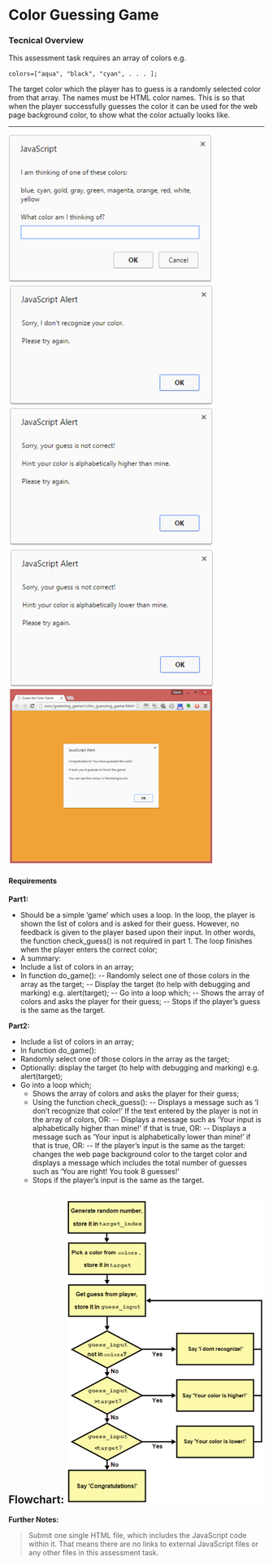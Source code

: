 # Color Guessing Game

### Tecnical Overview
This assessment task requires an array of colors e.g. 

    colors=["aqua", "black", "cyan", . . . ];

The target color which the player has to guess is a randomly selected color from that array.
The names must be HTML color names. This is so that when the player successfully guesses the color it can be used for the web page background color, to show what the color actually looks like.

------

![Picture1](https://github.com/dmsuzuki/ColorGuessingGame/blob/master/picture1.png)
![Picture2](https://github.com/dmsuzuki/ColorGuessingGame/blob/master/picture2.png)	
![Picture3](https://github.com/dmsuzuki/ColorGuessingGame/blob/master/picture3.png)
![Picture4](https://github.com/dmsuzuki/ColorGuessingGame/blob/master/picture4.png)
![Picture5](https://github.com/dmsuzuki/ColorGuessingGame/blob/master/picture5.png)

#### Requirements
**Part1:** 

 - Should be a simple ‘game’ which uses a loop. In the loop, the player is shown the list of colors and is asked for their guess. However, no feedback is given to the player based upon their input. In other words, the function check_guess() is not required in part 1. The loop finishes when the player enters the correct color;
 - A summary:
  - Include a list of colors in an array;
  - In function do_game():
  -- Randomly select one of those colors in the array as the target;
  -- Display the target (to help with debugging and marking) e.g. alert(target);
  -- Go into a loop which;
  -- Shows the array of colors and asks the player for their guess;
  -- Stops if the player’s guess is the same as the target.

**Part2:** 

 - Include a list of colors in an array;
 - In function do_game():
 - Randomly select one of those colors in the array as the target;
 - Optionally: display the target (to help with debugging and marking) e.g. alert(target);
 - Go into a loop which;
	 - Shows the array of colors and asks the player for their guess;
	 - Using the function check_guess(): 
	 -- Displays a message such as ‘I don’t recognize that color!’ If the text entered by the player is not in the array of colors, OR: 
	 -- Displays a message such as ‘Your input  is alphabetically higher than mine!’ if that is true, OR: 
	 -- Displays a message such as ‘Your input is alphabetically lower than mine!’ if that is true, OR:
	 -- If the player’s input is the same as the target: changes the web page background color to the target color and displays a message which includes the total number of guesses such as ‘You are right! You took 8 guesses!'
	 - Stops if the player’s input is the same as the target.

**Flowchart:** 
![Flowchart](https://github.com/dmsuzuki/ColorGuessingGame/blob/master/flowchart.png)
----------
**Further Notes:**
>  Submit one single HTML file, which includes the JavaScript code within it. That means there are no links to external JavaScript files or any other files in this assessment task.
